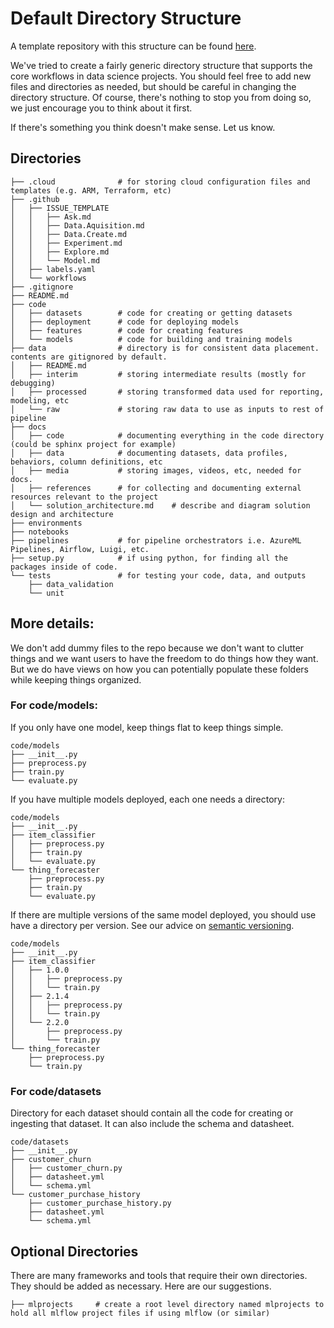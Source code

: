 # Default Directory Structure

A template repository with this structure can be found [here](https://github.com/dslp/dslp-repo-template).

We've tried to create a fairly generic directory structure that supports the core workflows in data science projects. You should feel free to add new files and directories as needed, but should be careful in changing the directory structure. Of course, there's nothing to stop you from doing so, we just encourage you to think about it first.

If there's something you think doesn't make sense. Let us know.

## Directories

```
├── .cloud              # for storing cloud configuration files and templates (e.g. ARM, Terraform, etc)
├── .github
│   ├── ISSUE_TEMPLATE
│   │   ├── Ask.md
│   │   ├── Data.Aquisition.md
│   │   ├── Data.Create.md
│   │   ├── Experiment.md
│   │   ├── Explore.md
│   │   └── Model.md
│   ├── labels.yaml
│   └── workflows
├── .gitignore
├── README.md
├── code
│   ├── datasets        # code for creating or getting datasets
│   ├── deployment      # code for deploying models
│   ├── features        # code for creating features
│   └── models          # code for building and training models
├── data                # directory is for consistent data placement. contents are gitignored by default.
│   ├── README.md
│   ├── interim         # storing intermediate results (mostly for debugging)
│   ├── processed       # storing transformed data used for reporting, modeling, etc
│   └── raw             # storing raw data to use as inputs to rest of pipeline
├── docs
│   ├── code            # documenting everything in the code directory (could be sphinx project for example)
│   ├── data            # documenting datasets, data profiles, behaviors, column definitions, etc
│   ├── media           # storing images, videos, etc, needed for docs.
│   ├── references      # for collecting and documenting external resources relevant to the project
│   └── solution_architecture.md    # describe and diagram solution design and architecture
├── environments
├── notebooks
├── pipelines           # for pipeline orchestrators i.e. AzureML Pipelines, Airflow, Luigi, etc.
├── setup.py            # if using python, for finding all the packages inside of code.
└── tests               # for testing your code, data, and outputs
    ├── data_validation
    └── unit
```


## More details:

We don't add dummy files to the repo because we don't want to clutter things and we want users to have the freedom to do things how they want. But we do have views on how you can potentially populate these folders while keeping things organized.

### For code/models:

If you only have one model, keep things flat to keep things simple.

```
code/models
├── __init__.py
├── preprocess.py
├── train.py
└── evaluate.py
```


If you have multiple models deployed, each one needs a directory:

```
code/models
├── __init__.py
├── item_classifier
│   ├── preprocess.py
│   ├── train.py
│   └── evaluate.py
└── thing_forecaster
    ├── preprocess.py
    ├── train.py
    └── evaluate.py
```

If there are multiple versions of the same model deployed, you should use have a directory per version. See our advice on [semantic versioning](semantic-versioning.md).

```
code/models
├── __init__.py
├── item_classifier
│   ├── 1.0.0
│   │   ├── preprocess.py
│   │   └── train.py
│   ├── 2.1.4
│   │   ├── preprocess.py
│   │   └── train.py
│   └── 2.2.0
│       ├── preprocess.py
│       └── train.py
└── thing_forecaster
    ├── preprocess.py
    └── train.py
```

### For code/datasets

Directory for each dataset should contain all the code for creating or ingesting that dataset. It can also include the schema and datasheet.

```
code/datasets
├── __init__.py
├── customer_churn
│   ├── customer_churn.py
│   ├── datasheet.yml
│   └── schema.yml
└── customer_purchase_history
    ├── customer_purchase_history.py
    ├── datasheet.yml
    └── schema.yml
```

## Optional Directories

There are many frameworks and tools that require their own directories. They should be added as necessary. Here are our suggestions.

```
├── mlprojects     # create a root level directory named mlprojects to hold all mlflow project files if using mlflow (or similar)
```
